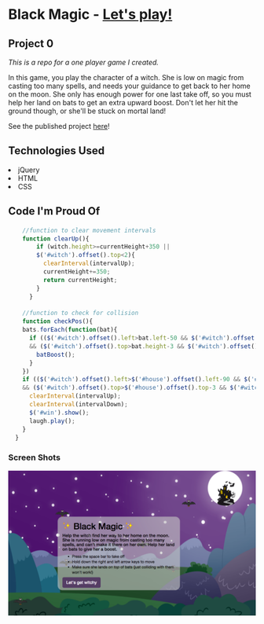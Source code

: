 # Black Magic - [Let's play!](http://black-magic.bitballon.com)

## Project 0

<i> This is a repo for a one player game I created. </i>

In this game, you play the character of a witch. She is low on magic from casting too many spells, and needs your guidance to get back to her home on the moon. She only has enough power for one last take off, so you must help her land on bats to get an extra upward boost. Don't let her hit the ground though, or she'll be stuck on mortal land!

See the published project [here](http://black-magic.bitballoon.com)!

## Technologies Used

<li> jQuery </li>
<li> HTML </li>
<li> CSS </li>

## Code I'm Proud Of

```javascript
	//function to clear movement intervals
  	function clearUp(){
	    if (witch.height>=currentHeight+350 ||
	    $('#witch').offset().top<2){
	      clearInterval(intervalUp);
	      currentHeight+=350;
	      return currentHeight;
	    }
	  }

	//function to check for collision
    function checkPos(){
    bats.forEach(function(bat){
      if (($('#witch').offset().left>bat.left-50 && $('#witch').offset().left<bat.left+20)
      && ($('#witch').offset().top>bat.height-3 && $('#witch').offset().top<bat.height+10)){
        batBoost();
      }
    })
    if (($('#witch').offset().left>$('#house').offset().left-90 && $('#witch').offset().left<$('#house').offset().left)
    && ($('#witch').offset().top>$('#house').offset().top-3 && $('#witch').offset().top<$('#house').offset().top+30)){
      clearInterval(intervalUp);
      clearInterval(intervalDown);
      $('#win').show();
      laugh.play();
    }
  }
```

### Screen Shots
![Alt text](/images/screenshot.png?raw=true "Game Preview")
